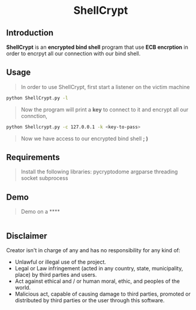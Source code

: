 <p align="center">
  <h1 align="center">ShellCrypt</h1>
</p>

## Introduction
**ShellCrypt** is an **encrypted bind shell** program that use **ECB encrption** in order to encrpyt all our connection with our bind shell.

## Usage

> In order to use ShellCrypt, first start a listener on the victim machine
```sh
python ShellCrypt.py -l 
```
> Now the program will print a **key** to connect to it and encrypt all our connction, 
```sh
python Shellcrypt.py -c 127.0.0.1 -k <key-to-pass>
```
> Now we have access to our encrypted bind shell **; )**


## Requirements

> Install the following libraries:
    pycryptodome
    argparse
    threading
    socket
    subprocess

## Demo

> Demo on a ****


![]()


## Disclaimer

Creator isn't in charge of any and has no responsibility for any kind of:

- Unlawful or illegal use of the project.
- Legal or Law infringement (acted in any country, state, municipality, place) by third parties and users.
- Act against ethical and / or human moral, ethic, and peoples of the world.
- Malicious act, capable of causing damage to third parties, promoted or distributed by third parties or the user through this software.

